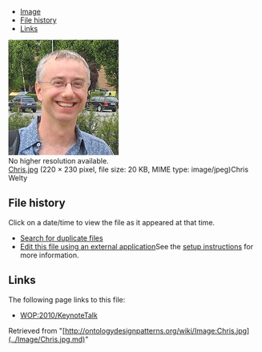 * [Image](../Image/Chris.jpg.md#file)
* [File history](../Image/Chris.jpg.md#filehistory)
* [Links](../Image/Chris.jpg.md#filelinks)

[![Image:Chris.jpg](../images/d/dd/Chris.jpg)](../images/d/dd/Chris.jpg)  
No higher resolution available.  
[Chris.jpg](../images/d/dd/Chris.jpg)‎ (220 × 230 pixel, file size: 20 KB, MIME type: image/jpeg)Chris Welty




## File history

Click on a date/time to view the file as it appeared at that time.



  
* [Search for duplicate files](http://ontologydesignpatterns.org/wiki/Special:FileDuplicateSearch/Chris.jpg "Special:FileDuplicateSearch/Chris.jpg")
* [Edit this file using an external application](http://ontologydesignpatterns.org/wiki/index.php?title=Image:Chris.jpg&action=edit&externaledit=true&mode=file "Image:Chris.jpg")See the [setup instructions](http://www.mediawiki.org/wiki/Manual:External_editors "http://www.mediawiki.org/wiki/Manual:External_editors") for more information.

## Links



The following page links to this file:


* [WOP:2010/KeynoteTalk](../WOP/2010/KeynoteTalk.md "WOP:2010/KeynoteTalk")


Retrieved from "[http://ontologydesignpatterns.org/wiki/Image:Chris.jpg](../Image/Chris.jpg.md)"